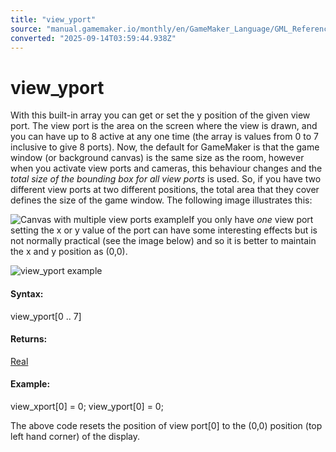 ```yaml
---
title: "view_yport"
source: "manual.gamemaker.io/monthly/en/GameMaker_Language/GML_Reference/Cameras_And_Display/Cameras_And_Viewports/view_yport.htm"
converted: "2025-09-14T03:59:44.938Z"
---
```


# view\_yport

With this built-in array you can get or set the y position of the given view port. The view port is the area on the screen where the view is drawn, and you can have up to 8 active at any one time (the array is values from 0 to 7 inclusive to give 8 ports). Now, the default for GameMaker is that the game window (or background canvas) is the same size as the room, however when you activate view ports and cameras, this behaviour changes and the _total size of the bounding box for all view ports_ is used. So, if you have two different view ports at two different positions, the total area that they cover defines the size of the game window. The following image illustrates this:

![Canvas with multiple view ports example](../../../../assets/Images/Scripting_Reference/GML/Reference/Cameras_Display/viewport_canvas.png)If you only have _one_ view port setting the x or y value of the port can have some interesting effects but is not normally practical (see the image below) and so it is better to maintain the x and y position as (0,0).

![view_yport example](../../../../assets/Images/Scripting_Reference/GML/Reference/Cameras_Display/view_xyport.png)

#### Syntax:

view\_yport\[0 .. 7\]

#### Returns:

[Real](../../../../../../../GameMaker_Language/GML_Overview/Data_Types.md)

#### Example:

view\_xport\[0\] = 0;
view\_yport\[0\] = 0;

The above code resets the position of view port\[0\] to the (0,0) position (top left hand corner) of the display.